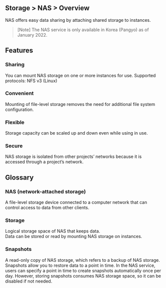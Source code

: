 ## Storage > NAS > Overview

NAS offers easy data sharing by attaching shared storage to instances.


> [Note] The NAS service is only available in Korea (Pangyo) as of January 2022.


## Features

### Sharing

You can mount NAS storage on one or more instances for use.
Supported protocols: NFS v3 (Linux)

### Convenient

Mounting of file-level storage removes the need for additional file system configuration.

### Flexible

Storage capacity can be scaled up and down even while using in use.

### Secure  

NAS storage is isolated from other projects’ networks because it is accessed through a project’s network.


## Glossary

### NAS (network-attached storage)

A file-level storage device connected to a computer network that can control access to data from other clients.

### Storage

Logical storage space of NAS that keeps data.  
Data can be stored or read by mounting NAS storage on instances.


### Snapshots

A read-only copy of NAS storage, which refers to a backup of NAS storage. 
Snapshots allow you to restore data to a point in time. 
In the NAS service, users can specify a point in time to create snapshots automatically once per day.
However, storing snapshots consumes NAS storage space, so it can be disabled if not needed.

